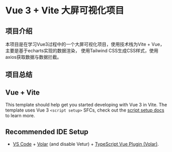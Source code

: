 # Vue 3 + Vite 大屏可视化项目

## 项目介绍

本项目是在学习Vue3过程中的一个大屏可视化项目，使用技术栈为Vite + Vue，主要是基于echarts实现的数据渲染，
使用Tailwind CSS生成CSS样式，使用axios获取数据与数据拦截。

## 项目总结

## Vue + Vite
This template should help get you started developing with Vue 3 in Vite. The template uses Vue 3 
`<script setup>` SFCs, check out the [script setup docs](https://v3.vuejs.org/api/sfc-script-setup.html#sfc-script-setup) to learn more.

## Recommended IDE Setup

- [VS Code](https://code.visualstudio.com/) + [Volar](https://marketplace.visualstudio.com/items?itemName=Vue.volar) (and disable Vetur) + [TypeScript Vue Plugin (Volar)](https://marketplace.visualstudio.com/items?itemName=Vue.vscode-typescript-vue-plugin).

